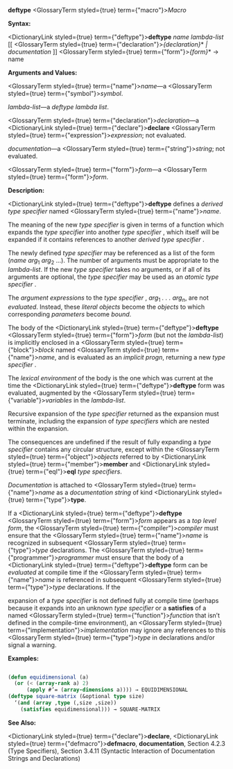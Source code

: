 **deftype** <GlossaryTerm styled={true} term={"macro"}><i>Macro</i></GlossaryTerm> 



**Syntax:** 



<DictionaryLink styled={true} term={"deftype"}><b>deftype</b></DictionaryLink> *name lambda-list* [[ <GlossaryTerm styled={true} term={"declaration"}><i>\{declaration\}</i></GlossaryTerm>\* *| documentation* ]] <GlossaryTerm styled={true} term={"form"}><i>\{form\}</i></GlossaryTerm>\* → name 



**Arguments and Values:** 



<GlossaryTerm styled={true} term={"name"}><i>name</i></GlossaryTerm>—a <GlossaryTerm styled={true} term={"symbol"}><i>symbol</i></GlossaryTerm>. 



*lambda-list*—a *deftype lambda list*. 



<GlossaryTerm styled={true} term={"declaration"}><i>declaration</i></GlossaryTerm>—a <DictionaryLink styled={true} term={"declare"}><b>declare</b></DictionaryLink> <GlossaryTerm styled={true} term={"expression"}><i>expression</i></GlossaryTerm>; not evaluated. 



*documentation*—a <GlossaryTerm styled={true} term={"string"}><i>string</i></GlossaryTerm>; not evaluated. 



<GlossaryTerm styled={true} term={"form"}><i>form</i></GlossaryTerm>—a <GlossaryTerm styled={true} term={"form"}><i>form</i></GlossaryTerm>. 



**Description:** 



<DictionaryLink styled={true} term={"deftype"}><b>deftype</b></DictionaryLink> defines a *derived type specifier* named <GlossaryTerm styled={true} term={"name"}><i>name</i></GlossaryTerm>. 



The meaning of the new *type specifier* is given in terms of a function which expands the *type specifier* into another *type specifier* , which itself will be expanded if it contains references to another *derived type specifier* . 



The newly defined *type specifier* may be referenced as a list of the form (*name arg*<sub>1</sub> *arg*<sub>2</sub> ...). The number of arguments must be appropriate to the *lambda-list*. If the new *type specifier* takes no arguments, or if all of its arguments are optional, the *type specifier* may be used as an *atomic type specifier* . 



The <i>argument expressions</i> to the <i>type specifier</i> , <i>arg</i><sub>1</sub> <i>. . . arg<sub>n</sub></i>, are not <i>evaluated</i>. Instead, these <i>literal objects</i> become the <i>objects</i> to which corresponding <i>parameters</i> become <i>bound</i>. 



The body of the <DictionaryLink styled={true} term={"deftype"}><b>deftype</b></DictionaryLink> <GlossaryTerm styled={true} term={"form"}><i>form</i></GlossaryTerm> (but not the *lambda-list*) is implicitly enclosed in a <GlossaryTerm styled={true} term={"block"}><i>block</i></GlossaryTerm> named <GlossaryTerm styled={true} term={"name"}><i>name</i></GlossaryTerm>, and is evaluated as an *implicit progn*, returning a new *type specifier* . 



The *lexical environment* of the body is the one which was current at the time the <DictionaryLink styled={true} term={"deftype"}><b>deftype</b></DictionaryLink> form was evaluated, augmented by the <GlossaryTerm styled={true} term={"variable"}><i>variables</i></GlossaryTerm> in the *lambda-list*. 



Recursive expansion of the *type specifier* returned as the expansion must terminate, including the expansion of *type specifiers* which are nested within the expansion. 



The consequences are undefined if the result of fully expanding a *type specifier* contains any circular structure, except within the <GlossaryTerm styled={true} term={"object"}><i>objects</i></GlossaryTerm> referred to by <DictionaryLink styled={true} term={"member"}><b>member</b></DictionaryLink> and <DictionaryLink styled={true} term={"eql"}><b>eql</b></DictionaryLink> *type specifiers*. 



*Documentation* is attached to <GlossaryTerm styled={true} term={"name"}><i>name</i></GlossaryTerm> as a *documentation string* of kind <DictionaryLink styled={true} term={"type"}><b>type</b></DictionaryLink>. 



If a <DictionaryLink styled={true} term={"deftype"}><b>deftype</b></DictionaryLink> <GlossaryTerm styled={true} term={"form"}><i>form</i></GlossaryTerm> appears as a *top level form*, the <GlossaryTerm styled={true} term={"compiler"}><i>compiler</i></GlossaryTerm> must ensure that the <GlossaryTerm styled={true} term={"name"}><i>name</i></GlossaryTerm> is recognized in subsequent <GlossaryTerm styled={true} term={"type"}><i>type</i></GlossaryTerm> declarations. The <GlossaryTerm styled={true} term={"programmer"}><i>programmer</i></GlossaryTerm> must ensure that the body of a <DictionaryLink styled={true} term={"deftype"}><b>deftype</b></DictionaryLink> form can be *evaluated* at compile time if the <GlossaryTerm styled={true} term={"name"}><i>name</i></GlossaryTerm> is referenced in subsequent <GlossaryTerm styled={true} term={"type"}><i>type</i></GlossaryTerm> declarations. If the  







expansion of a *type specifier* is not defined fully at compile time (perhaps because it expands into an unknown *type specifier* or a **satisfies** of a named <GlossaryTerm styled={true} term={"function"}><i>function</i></GlossaryTerm> that isn’t defined in the compile-time environment), an <GlossaryTerm styled={true} term={"implementation"}><i>implementation</i></GlossaryTerm> may ignore any references to this <GlossaryTerm styled={true} term={"type"}><i>type</i></GlossaryTerm> in declarations and/or signal a warning. 



**Examples:**
```lisp

(defun equidimensional (a) 
  (or (< (array-rank a) 2) 
      (apply #’= (array-dimensions a)))) → EQUIDIMENSIONAL 
(deftype square-matrix (&optional type size) 
  ‘(and (array ,type (,size ,size)) 
	(satisfies equidimensional))) → SQUARE-MATRIX 

```
**See Also:** 



<DictionaryLink styled={true} term={"declare"}><b>declare</b></DictionaryLink>, <DictionaryLink styled={true} term={"defmacro"}><b>defmacro</b></DictionaryLink>, **documentation**, Section 4.2.3 (Type Specifiers), Section 3.4.11 (Syntactic Interaction of Documentation Strings and Declarations) 



